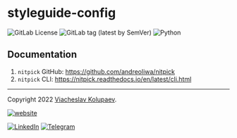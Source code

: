 styleguide-config
=======

![GitLab License](https://img.shields.io/gitlab/license/vkolupaev/styleguide-config?color=informational)
![GitLab tag (latest by SemVer)](https://img.shields.io/gitlab/v/tag/vkolupaev/styleguide-config)
![Python](https://img.shields.io/static/v1?label=Python&message=3.10&color=informational&logo=python&logoColor=white)


## Documentation

1. `nitpick` GitHub: https://github.com/andreoliwa/nitpick
1. `nitpick` CLI: https://nitpick.readthedocs.io/en/latest/cli.html

---

Copyright 2022 [Viacheslav Kolupaev](
https://vkolupaev.com/?utm_source=readme&utm_medium=link&utm_campaign=locust_standalone
).

[![website](
https://img.shields.io/static/v1?label=website&message=vkolupaev.com&color=blueviolet&style=for-the-badge&
)](https://vkolupaev.com/?utm_source=readme&utm_medium=badge&utm_campaign=locust_standalone)

[![LinkedIn](
https://img.shields.io/static/v1?label=LinkedIn&message=vkolupaev&color=informational&style=flat&logo=linkedin
)](https://www.linkedin.com/in/vkolupaev/)
[![Telegram](
https://img.shields.io/static/v1?label=Telegram&message=@vkolupaev&color=informational&style=flat&logo=telegram
)](https://t.me/vkolupaev/)
